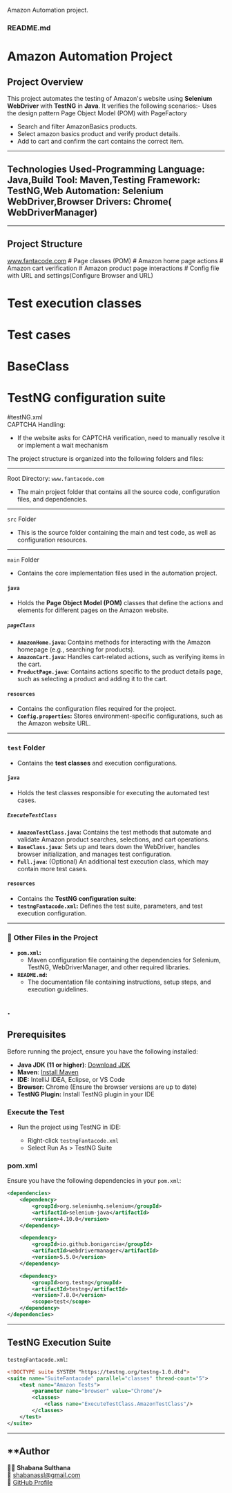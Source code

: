  Amazon Automation project. 

### README.md


# Amazon Automation Project 

## Project Overview
This project automates the testing of Amazon's website using **Selenium WebDriver** with **TestNG** in **Java**. It verifies the following scenarios:-
Uses the design pattern Page Object Model (POM) with PageFactory
- Search and filter AmazonBasics products.
- Select amazon basics product and verify product details.
- Add to cart and confirm the cart contains the correct item.
---
## Technologies Used-Programming Language: Java,Build Tool: Maven,Testing Framework: TestNG,Web Automation: Selenium WebDriver,Browser Drivers: Chrome( WebDriverManager)
---

## Project Structure
www.fantacode.com
     # Page classes (POM)
         # Amazon home page actions
         # Amazon cart verification
         # Amazon product page interactions
    # Config file with URL and settings(Configure Browser and URL)
   # Test execution classes
   # Test cases 
   # BaseClass
   # TestNG configuration suite
   #testNG.xml       
CAPTCHA Handling:
   - If the website asks for CAPTCHA verification, need to manually resolve it or implement a wait mechanism


The project structure is organized into the following folders and files:

---
Root Directory: `www.fantacode.com`
- The main project folder that contains all the source code, configuration files, and dependencies.

---

`src` Folder
- This is the source folder containing the main and test code, as well as configuration resources.

---

`main` Folder
- Contains the core implementation files used in the automation project.

####  `java`
- Holds the **Page Object Model (POM)** classes that define the actions and elements for different pages on the Amazon website.

#####  `pageClass`
- **`AmazonHome.java`:** Contains methods for interacting with the Amazon homepage (e.g., searching for products).
- **`AmazonCart.java`:** Handles cart-related actions, such as verifying items in the cart.
- **`ProductPage.java`:** Contains actions specific to the product details page, such as selecting a product and adding it to the cart.

####  `resources`
- Contains the configuration files required for the project.
- **`Config.properties`:** Stores environment-specific configurations, such as the Amazon website URL.

---

###  **`test` Folder**
- Contains the **test classes** and execution configurations.

####  `java`
- Holds the test classes responsible for executing the automated test cases.

#####  `ExecuteTestClass`
- **`AmazonTestClass.java`:** Contains the test methods that automate and validate Amazon product searches, selections, and cart operations.
- **`BaseClass.java`:** Sets up and tears down the WebDriver, handles browser initialization, and manages test configuration.
- **`Full.java`:** (Optional) An additional test execution class, which may contain more test cases.

####  `resources`
- Contains the **TestNG configuration suite**:
- **`testngFantacode.xml`:** Defines the test suite, parameters, and test execution configuration.

---

### 📄 **Other Files in the Project**
- **`pom.xml`:**
  - Maven configuration file containing the dependencies for Selenium, TestNG, WebDriverManager, and other required libraries.
- **`README.md`:**
  - The documentation file containing instructions, setup steps, and execution guidelines.

 .
---
## Prerequisites 
Before running the project, ensure you have the following installed:
- **Java JDK (11 or higher)**: [Download JDK](https://www.oracle.com/java/technologies/javase-jdk11-downloads.html)
- **Maven**: [Install Maven](https://maven.apache.org/download.cgi)
- **IDE:** IntelliJ IDEA, Eclipse, or VS Code
- **Browser:** Chrome  (Ensure the browser versions are up to date)
- **TestNG Plugin:** Install TestNG plugin in your IDE


###  **Execute the Test**
- Run the project using TestNG in IDE:

  - Right-click `testngFantacode.xml`
  - Select Run As > TestNG Suite


### pom.xml
Ensure you have the following dependencies in your `pom.xml`:
```xml
<dependencies>
    <dependency>
        <groupId>org.seleniumhq.selenium</groupId>
        <artifactId>selenium-java</artifactId>
        <version>4.10.0</version>
    </dependency>

    <dependency>
        <groupId>io.github.bonigarcia</groupId>
        <artifactId>webdrivermanager</artifactId>
        <version>5.5.0</version>
    </dependency>

    <dependency>
        <groupId>org.testng</groupId>
        <artifactId>testng</artifactId>
        <version>7.8.0</version>
        <scope>test</scope>
    </dependency>
</dependencies>
```

---

##  **TestNG Execution Suite**
`testngFantacode.xml`:
```xml
<!DOCTYPE suite SYSTEM "https://testng.org/testng-1.0.dtd">
<suite name="SuiteFantacode" parallel="classes" thread-count="5">
    <test name="Amazon Tests">
        <parameter name="browser" value="Chrome"/>
        <classes>
            <class name="ExecuteTestClass.AmazonTestClass"/>
        </classes>
    </test>
</suite>
```

---

## **Author
👩‍💻 **Shabana Sulthana**  
📧 shabanassl@gmail.com  
📁 [GitHub Profile](https://github.com/your-profile)

